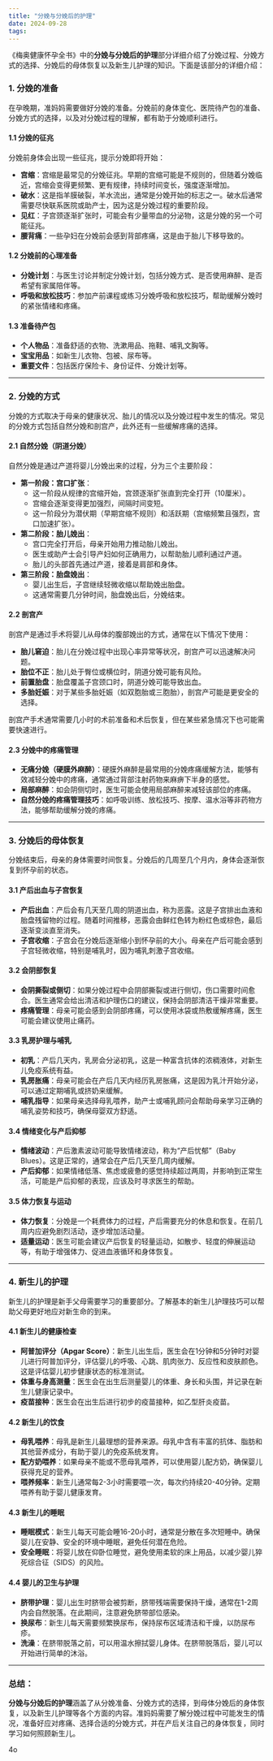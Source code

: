 ```yaml
---
title: "分娩与分娩后的护理"
date: 2024-09-28
tags:
---
```


《梅奥健康怀孕全书》中的**分娩与分娩后的护理**部分详细介绍了分娩过程、分娩方式的选择、分娩后的母体恢复以及新生儿护理的知识。下面是该部分的详细介绍：

### 1. **分娩的准备**

在孕晚期，准妈妈需要做好分娩的准备。分娩前的身体变化、医院待产包的准备、分娩方式的选择，以及对分娩过程的理解，都有助于分娩顺利进行。

#### 1.1 **分娩的征兆**

分娩前身体会出现一些征兆，提示分娩即将开始：

- **宫缩**：宫缩是最常见的分娩征兆。早期的宫缩可能是不规则的，但随着分娩临近，宫缩会变得更频繁、更有规律，持续时间变长，强度逐渐增加。
- **破水**：这是指羊膜破裂，羊水流出，通常是分娩开始的标志之一。破水后通常需要尽快联系医院或助产士，因为这是分娩过程的重要阶段。
- **见红**：子宫颈逐渐扩张时，可能会有少量带血的分泌物，这是分娩的另一个可能征兆。
- **腰背痛**：一些孕妇在分娩前会感到背部疼痛，这是由于胎儿下移导致的。

#### 1.2 **分娩前的心理准备**

- **分娩计划**：与医生讨论并制定分娩计划，包括分娩方式、是否使用麻醉、是否希望有家属陪伴等。
- **呼吸和放松技巧**：参加产前课程或练习分娩呼吸和放松技巧，帮助缓解分娩时的紧张情绪和疼痛。

#### 1.3 **准备待产包**

- **个人物品**：准备舒适的衣物、洗漱用品、拖鞋、哺乳文胸等。
- **宝宝用品**：如新生儿衣物、包被、尿布等。
- **重要文件**：包括医疗保险卡、身份证件、分娩计划等。

------

### 2. **分娩的方式**

分娩的方式取决于母亲的健康状况、胎儿的情况以及分娩过程中发生的情况。常见的分娩方式包括自然分娩和剖宫产，此外还有一些缓解疼痛的选择。

#### 2.1 **自然分娩（阴道分娩）**

自然分娩是通过产道将婴儿分娩出来的过程，分为三个主要阶段：

- **第一阶段：宫口扩张**：
  - 这一阶段从规律的宫缩开始，宫颈逐渐扩张直到完全打开（10厘米）。
  - 宫缩会逐渐变得更加强烈，间隔时间变短。
  - 这一阶段分为潜伏期（早期宫缩不规则）和活跃期（宫缩频繁且强烈，宫口加速扩张）。
- **第二阶段：胎儿娩出**：
  - 宫口完全打开后，母亲开始用力推动胎儿娩出。
  - 医生或助产士会引导产妇如何正确用力，以帮助胎儿顺利通过产道。
  - 胎儿的头部首先通过产道，接着是肩部和身体。
- **第三阶段：胎盘娩出**：
  - 婴儿出生后，子宫继续轻微收缩以帮助娩出胎盘。
  - 这通常需要几分钟时间，胎盘娩出后，分娩结束。

#### 2.2 **剖宫产**

剖宫产是通过手术将婴儿从母体的腹部娩出的方式，通常在以下情况下使用：

- **胎儿窘迫**：胎儿在分娩过程中出现心率异常等状况，剖宫产可以迅速解决问题。
- **胎位不正**：胎儿处于臀位或横位时，阴道分娩可能有风险。
- **前置胎盘**：胎盘覆盖子宫颈口时，阴道分娩可能导致出血。
- **多胎妊娠**：对于某些多胎妊娠（如双胞胎或三胞胎），剖宫产可能是更安全的选择。

剖宫产手术通常需要几小时的术前准备和术后恢复，但在某些紧急情况下也可能需要快速进行。

#### 2.3 **分娩中的疼痛管理**

- **无痛分娩（硬膜外麻醉）**：硬膜外麻醉是最常用的分娩疼痛缓解方法，能够有效减轻分娩中的疼痛，通常通过背部注射药物来麻痹下半身的感觉。
- **局部麻醉**：如会阴侧切时，医生可能会使用局部麻醉来减轻该部位的疼痛。
- **自然分娩的疼痛管理技巧**：如呼吸训练、放松技巧、按摩、温水浴等非药物方法，能够帮助缓解分娩的疼痛。

------

### 3. **分娩后的母体恢复**

分娩结束后，母亲的身体需要时间恢复。分娩后的几周至几个月内，身体会逐渐恢复到怀孕前的状态。

#### 3.1 **产后出血与子宫恢复**

- **产后出血**：产后会有几天至几周的阴道出血，称为恶露。这是子宫排出血液和胎盘残留物的过程。随着时间推移，恶露会由鲜红色转为粉红色或棕色，最后逐渐变淡直至消失。
- **子宫收缩**：子宫会在分娩后逐渐缩小到怀孕前的大小。母亲在产后可能会感到子宫轻微收缩，特别是哺乳时，因为哺乳刺激子宫收缩。

#### 3.2 **会阴部恢复**

- **会阴撕裂或侧切**：如果分娩过程中会阴部撕裂或进行侧切，伤口需要时间愈合。医生通常会给出清洁和护理伤口的建议，保持会阴部清洁干燥非常重要。
- **疼痛管理**：母亲可能会感到会阴部疼痛，可以使用冰袋或热敷缓解疼痛，医生可能会建议使用止痛药。

#### 3.3 **乳房护理与哺乳**

- **初乳**：产后几天内，乳房会分泌初乳，这是一种富含抗体的浓稠液体，对新生儿免疫系统有益。
- **乳房胀痛**：母亲可能会在产后几天内经历乳房胀痛，这是因为乳汁开始分泌，可以通过定期哺乳或挤奶来缓解。
- **哺乳指导**：如果母亲选择母乳喂养，助产士或哺乳顾问会帮助母亲学习正确的哺乳姿势和技巧，确保母婴双方舒适。

#### 3.4 **情绪变化与产后抑郁**

- **情绪波动**：产后激素波动可能导致情绪波动，称为“产后忧郁”（Baby Blues）。这是正常的，通常会在产后几天至几周内缓解。
- **产后抑郁**：如果情绪低落、焦虑或疲惫的感觉持续超过两周，并影响到正常生活，可能是产后抑郁的表现，应该及时寻求医生的帮助。

#### 3.5 **体力恢复与运动**

- **体力恢复**：分娩是一个耗费体力的过程，产后需要充分的休息和恢复。在前几周内应避免剧烈活动，逐步增加活动量。
- **适量运动**：医生可能会建议产后恢复的轻量运动，如散步、轻度的伸展运动等，有助于增强体力、促进血液循环和身体恢复。

------

### 4. **新生儿的护理**

新生儿的护理是新手父母需要学习的重要部分。了解基本的新生儿护理技巧可以帮助父母更好地应对新生命的到来。

#### 4.1 **新生儿的健康检查**

- **阿普加评分（Apgar Score）**：新生儿出生后，医生会在1分钟和5分钟时对婴儿进行阿普加评分，评估婴儿的呼吸、心跳、肌肉张力、反应性和皮肤颜色。这是评估婴儿初步健康状态的标准测试。
- **体重与身高测量**：医生会在出生后测量婴儿的体重、身长和头围，并记录在新生儿健康记录中。
- **疫苗接种**：医生会在出生后进行初步的疫苗接种，如乙型肝炎疫苗。

#### 4.2 **新生儿的饮食**

- **母乳喂养**：母乳是新生儿最理想的营养来源。母乳中含有丰富的抗体、脂肪和其他营养成分，有助于婴儿的免疫系统发育。
- **配方奶喂养**：如果母亲不能或不愿母乳喂养，可以使用婴儿配方奶，确保婴儿获得充足的营养。
- **喂养频率**：新生儿通常每2-3小时需要喂一次，每次约持续20-40分钟。定期喂养有助于婴儿健康发育。

#### 4.3 **新生儿的睡眠**

- **睡眠模式**：新生儿每天可能会睡16-20小时，通常是分散在多次短睡中。确保婴儿在安静、安全的环境中睡眠，避免任何潜在危险。
- **安全睡眠**：将婴儿放在仰卧位睡觉，避免使用柔软的床上用品，以减少婴儿猝死综合征（SIDS）的风险。

#### 4.4 **婴儿的卫生与护理**

- **脐带护理**：婴儿出生时脐带会被剪断，脐带残端需要保持干燥，通常在1-2周内会自然脱落。在此期间，注意避免脐带部位感染。
- **换尿布**：新生儿每天需要频繁换尿布，保持尿布区域清洁和干燥，以防尿布疹。
- **洗澡**：在脐带脱落之前，可以用温水擦拭婴儿身体。在脐带脱落后，婴儿可以开始进行简单的沐浴。

------

### 总结：

**分娩与分娩后的护理**涵盖了从分娩准备、分娩方式的选择，到母体分娩后的身体恢复，以及新生儿护理等各个方面的内容。准妈妈需要了解分娩过程中可能发生的情况，准备好应对疼痛、选择合适的分娩方式，并在产后关注自己的身体恢复，同时学习如何照顾新生儿。





4o